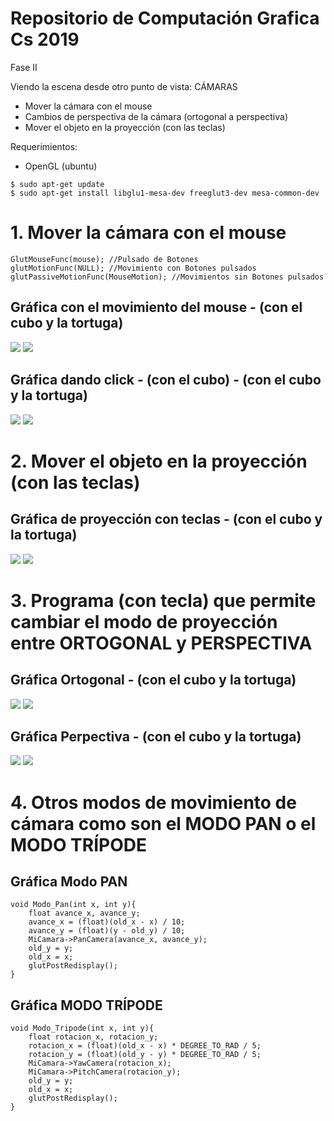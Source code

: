 # Repositorio de Computación Grafica Cs 2019
Fase II 

Viendo la escena desde otro punto de vista: CÁMARAS
- Mover la cámara con el mouse
- Cambios de perspectiva de la cámara (ortogonal a perspectiva) 
- Mover el objeto en la proyección (con las teclas)

Requerimientos:
- OpenGL (ubuntu)
```
$ sudo apt-get update
$ sudo apt-get install libglu1-mesa-dev freeglut3-dev mesa-common-dev
```
# 1. Mover la cámara con el mouse
```
GlutMouseFunc(mouse); //Pulsado de Botones
glutMotionFunc(NULL); //Movimiento con Botones pulsados
glutPassiveMotionFunc(MouseMotion); //Movimientos sin Botones pulsados
```

## Gráfica con el movimiento del mouse - (con el cubo y la tortuga)
![](Imagenes/Movimiento_Mouse.gif)
![](Imagenes/Tortuga_Mouse.gif)

## Gráfica dando click - (con el cubo) - (con el cubo y la tortuga)
![](Imagenes/Movimiento_Click.gif)
![](Imagenes/Tortuga_Click.gif )

# 2. Mover el objeto en la proyección (con las teclas) 
## Gráfica de proyección con teclas - (con el cubo y la tortuga)
![](Imagenes/Movimiento_Teclas.gif)
![](Imagenes/Tortuga_Tecla.gif)

# 3. Programa (con tecla) que permite cambiar el modo de proyección entre ORTOGONAL y PERSPECTIVA
## Gráfica Ortogonal - (con el cubo y la tortuga)
![](Imagenes/Movimiento_ortogonal.gif)
![](Imagenes/Tortuga_Ortogonal.gif)

## Gráfica Perpectiva - (con el cubo y la tortuga)
![](Imagenes/Movimiento_perpectiva.gif)
![](Imagenes/Tortuga_Perpectiva.gif)

# 4. Otros modos de movimiento de cámara como son el MODO PAN o el MODO TRÍPODE
## Gráfica Modo PAN
```
void Modo_Pan(int x, int y){
    float avance_x, avance_y;
    avance_x = (float)(old_x - x) / 10;
    avance_y = (float)(y - old_y) / 10;
    MiCamara->PanCamera(avance_x, avance_y);
    old_y = y;
    old_x = x;
    glutPostRedisplay();
}
```
## Gráfica MODO TRÍPODE
```
void Modo_Tripode(int x, int y){
    float rotacion_x, rotacion_y;
    rotacion_x = (float)(old_x - x) * DEGREE_TO_RAD / 5;
    rotacion_y = (float)(old_y - y) * DEGREE_TO_RAD / 5;
    MiCamara->YawCamera(rotacion_x);
    MiCamara->PitchCamera(rotacion_y);
    old_y = y;
    old_x = x;
    glutPostRedisplay();
}
```
